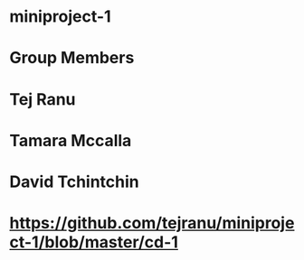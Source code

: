 # miniproject-1
# Group Members
# Tej Ranu
# Tamara Mccalla
# David Tchintchin
# https://github.com/tejranu/miniproject-1/blob/master/cd-1
